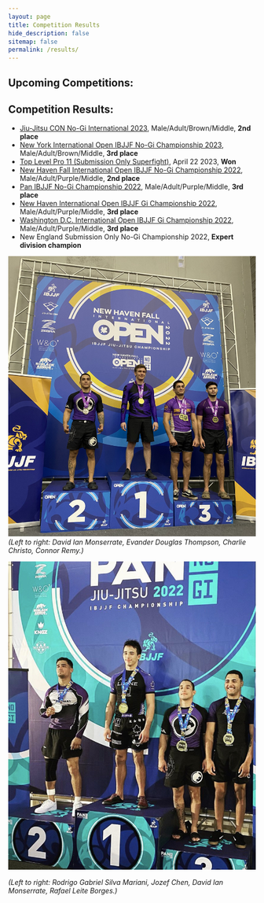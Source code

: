 ```yaml
---
layout: page
title: Competition Results
hide_description: false
sitemap: false
permalink: /results/
---
```


## Upcoming Competitions:
<!--
* [World IBJJF No-Gi Championship 2022](https://ibjjf.com/events/world-ibjjf-jiu-jitsu-no-gi-championship-2022)
* [Pan IBJJF Championship 2023](https://ibjjf.com/events/pan-ibjjf-jiu-jitsu-championship-2023)
* Top Level Pro 12 (Submission Only Superfight), July 22 2023
-->


## Competition Results:
* [Jiu-Jitsu CON No-Gi International 2023](https://www.ibjjfdb.com/ChampionshipResults/2105/PublicResults?lang=en-US), Male/Adult/Brown/Middle, **2nd place**
* [New York International Open IBJJF No-Gi Championship 2023](https://www.ibjjfdb.com/ChampionshipResults/2243/PublicResults), Male/Adult/Brown/Middle, **3rd place**
* [Top Level Pro 11 (Submission Only Superfight)](https://www.tapology.com/fightcenter/events/99805-top-level-pro-grappling-11), April 22 2023, **Won**
* [New Haven Fall International Open IBJJF No-Gi Championship 2022](https://www.ibjjfdb.com/ChampionshipResults/2035/PublicResults?lang=en-US), Male/Adult/Purple/Middle, **2nd place**
* [Pan IBJJF No-Gi Championship 2022](https://www.ibjjfdb.com/ChampionshipResults/1926/PublicResults?lang=en-US), Male/Adult/Purple/Middle, **3rd place**
* [New Haven International Open IBJJF Gi Championship 2022](https://www.ibjjfdb.com/ChampionshipResults/1967/PublicResults), Male/Adult/Purple/Middle, **3rd place**
* [Washington D.C. International Open IBJJF Gi Championship 2022](https://www.ibjjfdb.com/ChampionshipResults/1936/PublicResults), Male/Adult/Purple/Middle, **3rd place**
* New England Submission Only No-Gi Championship 2022, **Expert division champion**

![NewHaven](/assets/img/DavidNewHaven.jpg)
*(Left to right: David Ian Monserrate, Evander Douglas Thompson, Charlie Christo, Connor Remy.)*

![Pans](/assets/img/Pans.jpg)
<!-- {:.image-caption} -->
*(Left to right: Rodrigo Gabriel Silva Mariani, Jozef Chen, David Ian Monserrate, Rafael Leite Borges.)*
